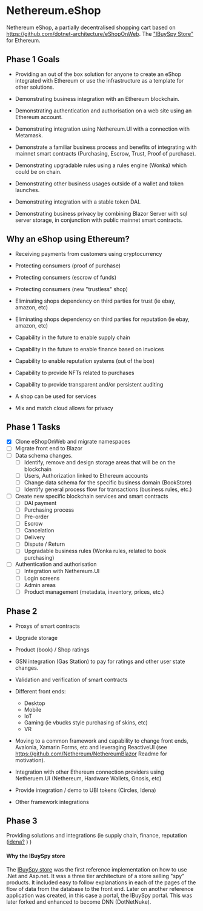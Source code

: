 # Nethereum.eShop

Nethereum eShop, a partially decentralised shopping cart based on https://github.com/dotnet-architecture/eShopOnWeb. The ["IBuySpy Store"](#why-the-ibuyspy-store) for Ethereum.

## Phase 1 Goals

* Providing an out of the box solution for anyone to create an eShop integrated with Ethereum or use the infrastructure as a template for other solutions.

* Demonstrating business integration with an Ethereum blockchain.

* Demonstrating authentication and authorisation on a web site using an Ethereum account.

* Demonstrating integration using Nethereum.UI with a connection with Metamask.

* Demonstrate a familiar business process and benefits of integrating with mainnet smart contracts (Purchasing, Escrow, Trust, Proof of purchase).

* Demonstrating upgradable rules using a rules engine (Wonka) which could be on chain.

* Demonstrating other business usages outside of a wallet and token launches.

* Demonstrating integration with a stable token DAI.

* Demonstrating business privacy by combining Blazor Server with sql server storage, in conjunction with public mainnet smart contracts.

## Why an eShop using Ethereum?

* Receiving payments from customers using cryptocurrency

* Protecting consumers (proof of purchase)

* Protecting consumers (escrow of funds)

* Protecting consumers (new "trustless" shop)

* Eliminating shops dependency on third parties for trust (ie ebay, amazon, etc)

* Eliminating shops dependency on third parties for reputation (ie ebay, amazon, etc)

* Capability in the future to enable supply chain

* Capability in the future to enable finance based on invoices

* Capability to enable reputation systems (out of the box)

* Capability to provide NFTs related to purchases

* Capability to provide transparent and/or persistent auditing

* A shop can be used for services

* Mix and match cloud allows for privacy

## Phase 1 Tasks
- [x] Clone eShopOnWeb and migrate namespaces
- [ ] Migrate front end to Blazor
- [ ] Data schema changes. 
     - [ ] Identify, remove and design storage areas that will be on the blockchain
     - [ ] Users, Authorization linked to Ethereum accounts
     - [ ] Change data schema for the specific business domain (BookStore)
     - [ ] Identify general process flow for transactions (business rules, etc.)
      
- [ ] Create new specific blockchain services and smart contracts
     - [ ] DAI payment
     - [ ] Purchasing process
     - [ ] Pre-order
     - [ ] Escrow
     - [ ] Cancelation
     - [ ] Delivery
     - [ ] Dispute / Return
     - [ ] Upgradable business rules (Wonka rules, related to book purchasing)

- [ ] Authentication and authorisation
    - [ ] Integration  with Nethereum.UI
    - [ ] Login screens
    - [ ] Admin areas
    - [ ] Product management (metadata, inventory, prices, etc.)

## Phase 2 

* Proxys of smart contracts

* Upgrade storage

* Product (book) / Shop ratings

* GSN integration (Gas Station) to pay for ratings and other user state changes.

* Validation and verification of smart contracts

* Different front ends:
     - Desktop
     - Mobile
     - IoT
     - Gaming (ie vbucks style purchasing of skins, etc)
     - VR 

* Moving to a common framework and capability to change front ends, Avalonia, Xamarin Forms, etc and leveraging ReactiveUI (see https://github.com/Nethereum/NethereumBlazor Readme for motivation).

* Integration with other Ethereum connection providers using Netheruem.UI (Nethereum, Hardware Wallets, Gnosis, etc)

* Provide integration / demo to UBI tokens (Circles, Idena)

* Other framework integrations

## Phase 3

Providing solutions and integrations (ie supply chain, finance, reputation ([idena?](https://idena.io) ) )


#### Why the IBuySpy store

The [IBuySpy store](https://web.archive.org/web/20010215031956/http://www.ibuyspy.com/store/) was the first reference implementation on how to use .Net and Asp.net. It was a three tier architecture of a store selling "spy" products. It included easy to follow explanations in each of the pages of the flow of data from the database to the front end. Later on another reference application was created, in this case a portal, the IBuySpy portal. This was later forked and enhanced to become DNN (DotNetNuke).

